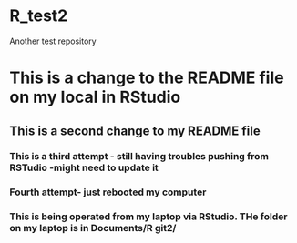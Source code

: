 # R_test2
Another test repository

# This is a change to the README file on my local in RStudio

## This is a second change to my README file

### This is a third attempt - still having troubles pushing from RSTudio -might need to update it

### Fourth attempt- just rebooted my computer

### This is being operated from my laptop via RStudio. THe folder on my laptop is in Documents/R git2/


